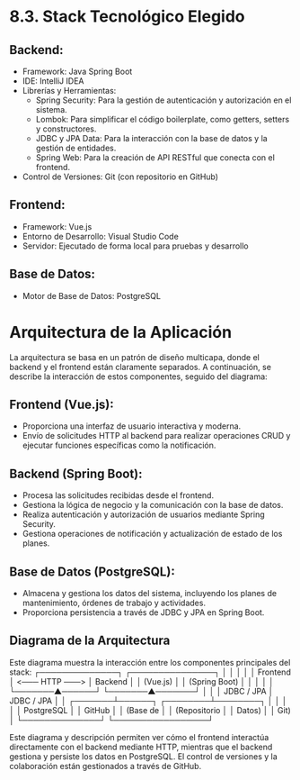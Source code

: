 # 8.3. Stack Tecnológico Elegido

## Backend:

- Framework: Java Spring Boot
- IDE: IntelliJ IDEA
- Librerías y Herramientas:
    - Spring Security: Para la gestión de autenticación y autorización en el sistema.
    - Lombok: Para simplificar el código boilerplate, como getters, setters y constructores.
    - JDBC y JPA Data: Para la interacción con la base de datos y la gestión de entidades.
    - Spring Web: Para la creación de API RESTful que conecta con el frontend.
- Control de Versiones: Git (con repositorio en GitHub)

## Frontend:

- Framework: Vue.js
- Entorno de Desarrollo: Visual Studio Code
- Servidor: Ejecutado de forma local para pruebas y desarrollo

## Base de Datos:

- Motor de Base de Datos: PostgreSQL


# Arquitectura de la Aplicación
La arquitectura se basa en un patrón de diseño multicapa, donde el backend y el frontend están claramente separados. A continuación, se describe la interacción de estos componentes, seguido del diagrama:

## Frontend (Vue.js):

- Proporciona una interfaz de usuario interactiva y moderna.
- Envío de solicitudes HTTP al backend para realizar operaciones CRUD y ejecutar funciones específicas como la notificación.
  
## Backend (Spring Boot):

- Procesa las solicitudes recibidas desde el frontend.
- Gestiona la lógica de negocio y la comunicación con la base de datos.
- Realiza autenticación y autorización de usuarios mediante Spring Security.
- Gestiona operaciones de notificación y actualización de estado de los planes.
  
## Base de Datos (PostgreSQL):

- Almacena y gestiona los datos del sistema, incluyendo los planes de mantenimiento, órdenes de trabajo y actividades.
- Proporciona persistencia a través de JDBC y JPA en Spring Boot.

## Diagrama de la Arquitectura
Este diagrama muestra la interacción entre los componentes principales del stack:
              ┌──────────────┐                 ┌───────────────┐
              │              │                 │               │
              │   Frontend   │ <─── HTTP ───>  │   Backend     │
              │   (Vue.js)   │                 │ (Spring Boot) │
              │              │                 │               │
              └───────▲──────┘                 └───────▲───────┘
                      │                                 │
                      │ JDBC / JPA                      │ JDBC / JPA
                      │                                 │
              ┌───────┴──────┐                 ┌────────┴────────┐
              │              │                 │                 │
              │ PostgreSQL   │                 │    GitHub       │
              │ (Base de     │                 │   (Repositorio  │
              │  Datos)      │                 │     Git)        │
              └──────────────┘                 └─────────────────┘

Este diagrama y descripción permiten ver cómo el frontend interactúa directamente con el backend mediante HTTP, mientras que el backend gestiona y persiste los datos en PostgreSQL. El control de versiones y la colaboración están gestionados a través de GitHub.